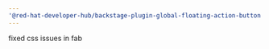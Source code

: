 ```yaml
---
'@red-hat-developer-hub/backstage-plugin-global-floating-action-button': patch
---
```


fixed css issues in fab
